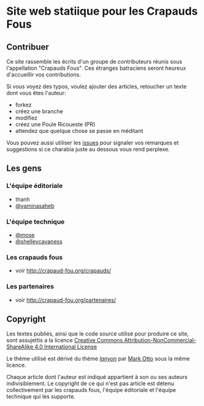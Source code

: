Site web statiique pour les Crapauds Fous
==========================================

Contribuer
-----------
Ce site rassemble les écrits d'un groupe de contributeurs réunis sous l'appellation "Crapauds Fous". Ces étranges batraciens seront heureux d'accueillir vos contributions.

Si vous voyez des typos, voulez ajouter des articles, retoucher un texte dont vous êtes l'auteur:

- forkez
- créez une branche
- modifiez
- créez une Poule Ricoueste (PR)
- attendez que quelque chose se passe en méditant

Vous pouvez aussi utiliser les [issues][2] pour signaler vos remarques et suggestions si ce charabia juste au dessous vous rend perplexe.


Les gens
----------

### L'équipe éditoriale

- thanh
- [@yaminasaheb](https://github.com/yaminasaheb)

### L'équipe technique

- [@mose](https://github.com/mose)
- [@shelleycavaness](https://github.com/shelleycavaness)

### Les crapauds fous

- voir http://crapaud-fou.org/crapauds/

### Les partenaires

- voir http://crapaud-fou.org/partenaires/


Copyright
----------

Les textes publiés, ainsi que le code source utilisé pour produire ce site, sont assujettis a la licence [Creative Commons Attribution-NonCommercial-ShareAlike 4.0 International License][1]

Le thème utilisé est dérivé du thème [*lanyon*](https://github.com/poole/lanyon) par [Mark Otto](https://github.com/mdo) sous la même licence.

Chaque article dont l'auteur est indiqué appartient à son ou ses auteurs indivisiblement. Le copyright de ce qui n'est pas article est détenu collectivement par les crapauds fous, l'équipe éditoriale et l'équipe technique qui les supporte. 



[1]: http://creativecommons.org/licenses/by-nc-sa/4.0/
[2]: https://github.com/crazy-toads/crazy-toads.github.io/issues

